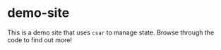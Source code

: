 # demo-site

This is a demo site that uses `csar` to manage state. Browse through the code to find out more!
